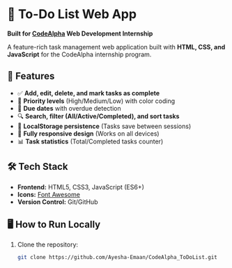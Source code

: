 # 📝 To-Do List Web App 
**Built for [CodeAlpha](https://www.codealpha.tech/) Web Development Internship**  

A feature-rich task management web application built with **HTML, CSS, and JavaScript** for the CodeAlpha internship program.

## 🚀 Features

- ✅ **Add, edit, delete, and mark tasks as complete**
- 🎨 **Priority levels** (High/Medium/Low) with color coding
- 📅 **Due dates** with overdue detection
- 🔍 **Search, filter (All/Active/Completed), and sort tasks**
- 💾 **LocalStorage persistence** (Tasks save between sessions)
- 📱 **Fully responsive design** (Works on all devices)
- 📊 **Task statistics** (Total/Completed tasks counter)

## 🛠️ Tech Stack

- **Frontend:** HTML5, CSS3, JavaScript (ES6+)
- **Icons:** [Font Awesome](https://fontawesome.com/)
- **Version Control:** Git/GitHub

## 🖥️ How to Run Locally

1. Clone the repository:
   ```bash
   git clone https://github.com/Ayesha-Emaan/CodeAlpha_ToDoList.git
